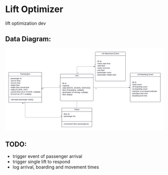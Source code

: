 # Lift Optimizer
lift optimization dev

## Data Diagram:
![Data model](model_v1.png "DM")

## TODO:
- trigger event of passenger arrival
- trigger single lift to respond
- log arrival, boarding and movement times